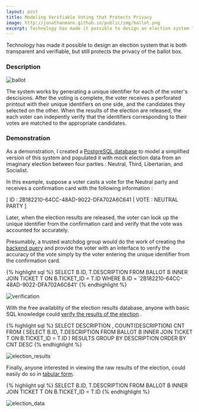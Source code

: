 ```yaml
---
layout: post
title: Modeling Verifiable Voting that Protects Privacy
image: http://jonathanmann.github.io/public/img/ballot.png
excerpt: Technology has made it possible to design an election system that is both transparent and verifiable, but still protects the privacy of the ballot box.   
---
```


Technology has made it possible to design an election system that is both transparent and verifiable, but still protects the privacy of the ballot box. 

### Description

![ballot](http://jonathanmann.github.io/public/img/ballot.png)

The system works by generating a unique identifier for each of the voter's descisions. After the voting is complete, the voter receives a perforated printout with their unique identifiers on one side, and the candidates they selected on the other. When the results of the election are released, the each voter can indepently verify that the identifiers corresponding to their votes are matched to the appropriate candidates. 

### Demonstration

As a demonstration, I created a [PostgreSQL database](https://github.com/jonathanmann/blog_examples/blob/master/PostgreSQL/election_model/election_model.backup) to model a simplified version of this system and populated it with mock election data from an imaginary election between four parties : Neutral, Third, Libertarian, and Socialist. 

In this example, suppose a voter casts a vote for the Neutral party and receives a confirmation card with the following information :

[ ID : 2B182210-64CC-48AD-9022-DFA702A6C641 | VOTE : NEUTRAL PARTY ]

Later, when the election results are released, the voter can look up the unique identifier from the confirmation card and verify that the vote was accounted for accurately.

Presumably, a trusted watchdog group would do the work of creating the [backend query](https://github.com/jonathanmann/blog_examples/blob/master/PostgreSQL/election_model/vote_verification.sql) and provide the voter with an interface to verify the accuracy of the vote simply by the voter entering the unique identifier from the confirmation card.

{% highlight sql %}
SELECT B.ID, T.DESCRIPTION
FROM BALLOT B
INNER JOIN TICKET T ON B.TICKET_ID = T.ID
WHERE B.ID = '2B182210-64CC-48AD-9022-DFA702A6C641'
{% endhighlight %}

![verification](http://jonathanmann.github.io/public/img/vote_verification.png)


With the free availablity of the election results database, anyone with basic SQL knowledge could [verify the results of the election](https://github.com/jonathanmann/blog_examples/blob/master/PostgreSQL/election_model/election_tally.sql) .

{% highlight sql %}
SELECT DESCRIPTION , COUNT(DESCRIPTION) CNT FROM
(
	SELECT B.ID, T.DESCRIPTION 
	FROM BALLOT B 
	INNER JOIN TICKET T ON B.TICKET_ID = T.ID
) RESULTS
GROUP BY DESCRIPTION 
ORDER BY CNT DESC
{% endhighlight %}

![election_results](http://jonathanmann.github.io/public/img/election_results.png)

Finally, anyone interested in viewing the raw results of the election, could easily do so in [tabular form](https://github.com/jonathanmann/blog_examples/blob/master/PostgreSQL/election_model/election_data.sql).

{% highlight sql %}
SELECT B.ID, T.DESCRIPTION
FROM BALLOT B
INNER JOIN TICKET T ON B.TICKET_ID = T.ID
{% endhighlight %}

![election_data](http://jonathanmann.github.io/public/img/election_data.png)
